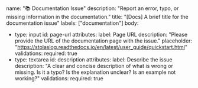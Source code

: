 name: "📚 Documentation Issue"
description: "Report an error, typo, or missing information in the documentation."
title: "[Docs] A brief title for the documentation issue"
labels: ["documentation"]
body:

- type: input
  id: page-url
  attributes:
  label: Page URL
  description: "Please provide the URL of the documentation page with the issue."
  placeholder: "https://stolaslog.readthedocs.io/en/latest/user_guide/quickstart.html"
  validations:
  required: true
- type: textarea
  id: description
  attributes:
  label: Describe the issue
  description: "A clear and concise description of what is wrong or missing. Is it a typo? Is the explanation unclear?
  Is an example not working?"
  validations:
  required: true

